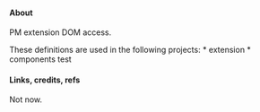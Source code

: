 #### About

PM extension DOM access.

These definitions are used in the following projects:
    * extension
    * components test

#### Links, credits, refs

Not now.
